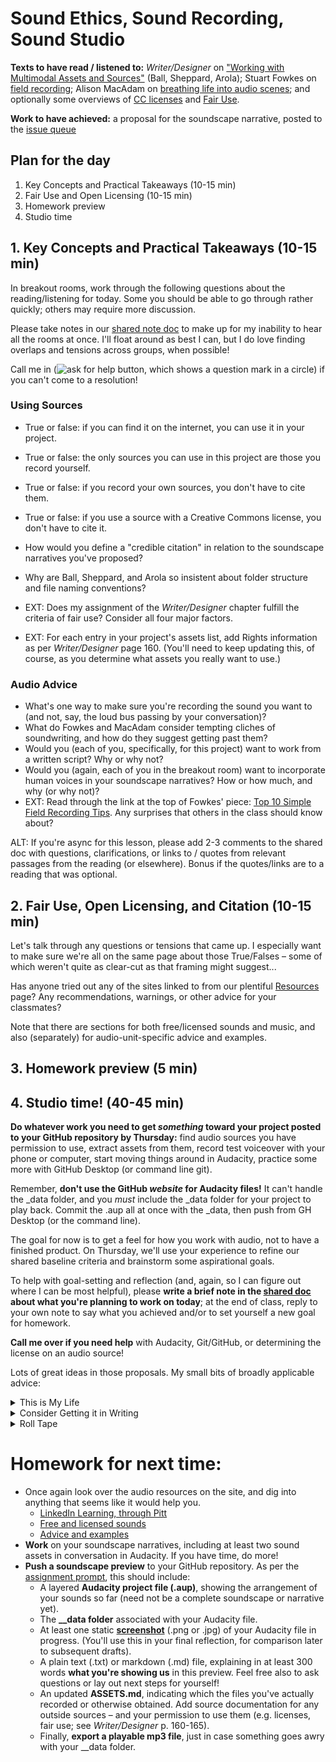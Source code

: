 
# Sound Ethics, Sound Recording, Sound Studio

**Texts to have read / listened to:** _Writer/Designer_ on ["Working with Multimodal Assets and Sources"](https://canvas.pitt.edu/courses/78948/files?preview=4624363) (Ball, Sheppard, Arola); Stuart Fowkes on [field recording](https://citiesandmemory.com/2014/08/top-5-things-need-make-great-field-recording/); Alison MacAdam on [breathing life into audio scenes](https://training.npr.org/audio/six-npr-stories-that-breathe-life-into-neighborhood-scenes); and optionally some overviews of [CC licenses](https://wiki.creativecommons.org/wiki/Howitworks_Comic1) and [Fair Use](https://fairuse.stanford.edu/overview/fair-use).

**Work to have achieved:** a proposal for the soundscape narrative, posted to the [issue queue]({{site.github.issues_url}}/3)

## Plan for the day

1. Key Concepts and Practical Takeaways (10-15 min)
2. Fair Use and Open Licensing (10-15 min)
3. Homework preview
4. Studio time

## 1. Key Concepts and Practical Takeaways (10-15 min)

In breakout rooms, work through the following questions about the reading/listening for today. Some you should be able to go through rather quickly; others may require more discussion.

<div class="alert alert-success">Please take notes in our <a href="http://bit.ly/cdm2021spring-notes#heading=h.nc73rbjbywg8">shared note doc</a> to make up for my inability to hear all the rooms at once. I'll float around as best I can, but I do love finding overlaps and tensions across groups, when possible!</div>

Call me in (<img src="https://assets.zoom.us/images/en-us/desktop/generic/in-meeting/ask-for-help-icon.png" alt="ask for help button, which shows a question mark in a circle" class="d-inline-block" />) if you can't come to a resolution!

### Using Sources

* True or false: if you can find it on the internet, you can use it in your project.
* True or false: the only sources you can use in this project are those you record yourself.
* True or false: if you record your own sources, you don't have to cite them.
* True or false: if you use a source with a Creative Commons license, you don't have to cite it.
* How would you define a "credible citation" in relation to the soundscape narratives you've proposed?
* Why are Ball, Sheppard, and Arola so insistent about folder structure and file naming conventions?
* EXT: Does my assignment of the _Writer/Designer_ chapter fulfill the criteria of fair use? Consider all four major factors.

* EXT: For each entry in your project's assets list, add Rights information as per _Writer/Designer_ page 160. (You'll need to keep updating this, of course, as you determine what assets you really want to use.)

### Audio Advice

* What's one way to make sure you're recording the sound you want to (and not, say, the loud bus passing by your conversation)?
* What do Fowkes and MacAdam consider tempting cliches of soundwriting, and how do they suggest getting past them?  <!-- birds chirping, cars rolling by (which also sounds like water), kids at a playground. Get past with strong voiceover writing; contextualizing structure; specific instances of a theme. -->
* Would you (each of you, specifically, for this project) want to work from a written script? Why or why not?
* Would you (again, each of you in the breakout room) want to incorporate human voices in your soundscape narratives? How or how much, and why (or why not)?
* EXT: Read through the link at the top of Fowkes' piece: [Top 10 Simple Field Recording Tips](https://citiesandmemory.com/2014/03/ten-top-simple-field-recording-tips/). Any surprises that others in the class should know about?

<div class="alert alert-warning">
ALT: If you're async for this lesson, please add 2-3 comments to the shared doc with questions, clarifications, or links to / quotes from relevant passages from the reading (or elsewhere). Bonus if the quotes/links are to a reading that was optional.
</div>


## 2. Fair Use, Open Licensing, and Citation (10-15 min)

Let's talk through any questions or tensions that came up. I especially want to make sure we're all on the same page about those True/Falses – some of which weren't quite as clear-cut as that framing might suggest...

Has anyone tried out any of the sites linked to from our plentiful <a href="{{site.github_url}}/resources">Resources</a> page? Any recommendations, warnings, or other advice for your classmates?

Note that there are sections for both free/licensed sounds and music, and also (separately) for audio-unit-specific advice and examples.

## 3. Homework preview (5 min)

## 4. Studio time! (40-45 min)

<strong>Do whatever work you need to get <em>something</em> toward your project posted to your GitHub repository by Thursday:</strong> find audio sources you have permission to use, extract assets from them, record test voiceover with your phone or computer, start moving things around in Audacity, practice some more with GitHub Desktop (or command line git).

<div class="alert alert-warning">
Remember, <strong>don't use the GitHub <em>website</em> for Audacity files!</strong> It can't handle the _data folder, and you <em>must</em> include the _data folder for your project to play back. Commit the .aup all at once with the _data, then push from GH Desktop (or the command line).
</div>

The goal for now is to get a feel for how you work with audio, not to have a finished product. On Thursday, we'll use your experience to refine our shared baseline criteria and brainstorm some aspirational goals.

<div class="alert alert-success">
To help with goal-setting and reflection (and, again, so I can figure out where I can be most helpful), please <strong>write a brief note in the <a href="http://bit.ly/cdm2021spring-notes#heading=h.5pk0ri1za69t">shared doc</a> about what you're planning to work on today</strong>; at the end of class, reply to your own note to say what you achieved and/or to set yourself a new goal for homework.
</div>

**Call me over if you need help** with Audacity, Git/GitHub, or determining the license on an audio source!

Lots of great ideas in those proposals. My small bits of broadly applicable advice:

<details><summary>This is My Life</summary>
  If you're doing a day-in-the-life or commute, the challenge is to make at least some of your sounds different from everyone else's: parts of a particular soundscape, not a generic one. Voiceover, even the little mutterings of a solitary person to themselves, may help; your choice of a soundtrack overlay might, as well.
</details>

<details><summary>Consider Getting it in Writing</summary>
  One benefit to drafting a project in prose is that your script doubles as a transcript – which improves both accessibility and discoverability. (One downside is that it's sometimes easier to <em>do</em> or <em>say</em> than it is to <em>write</em>.) Still: something to keep in the back of your mind.
</details>

<details><summary>Roll Tape</summary>
  If you're proposing something where you're not sure what you'll find, consider a journalistic approach: record more than you think you'll need; narrate what you're doing as you're doing it; then add a post-hoc voiceover that makes sense of (tells the story of) what you ultimately found.
</details>



# Homework for next time:
<ul>
<li>Once again look over the audio resources on the site, and dig into anything that seems like it would help you.<ul><li><a href="{{site.github_url}}/resources#services-at-pitt">LinkedIn Learning, through Pitt</a></li>
  <li><a href="{{site.github_url}}/resources#free-and-licensed-images-sounds-and-other-assets">Free and licensed sounds</a></li>
  <li><a href="{{site.github_url}}/#resources#advice-and-examples">Advice and examples</a></li></ul>
</li>
<li><strong>Work</strong> on your soundscape narratives, including at least two sound assets in conversation in Audacity. If you have time, do more!</li>
<li><strong>Push a soundscape preview</strong> to your GitHub repository. As per the <a href="{{site.github.owner_url}}/soundscape{{site.course.slugterm}}">assignment prompt</a>, this should include:
  <ul>
  <li> A layered <strong>Audacity project file (.aup)</strong>, showing the arrangement of your sounds so far (need not be a complete soundscape or narrative yet).</li>
  <li>The <strong>_<span class="hidden">_</span>data folder</strong> associated with your Audacity file.</li>
  <li> At least one static <strong><a href="https://www.take-a-screenshot.org/">screenshot</a></strong> (.png or .jpg) of your Audacity file in progress. (You'll use this in your final reflection, for comparison later to subsequent drafts).</li>
  <li> A plain text (.txt) or markdown (.md) file, explaining in at least 300 words <strong>what you're showing us</strong> in this preview. Feel free also to ask questions or lay out next steps for yourself!</li>
  <li> An updated <strong>ASSETS.md</strong>, indicating which the files you've actually recorded or otherwise obtained. Add source documentation for any outside sources – and your permission to use them (e.g. licenses, fair use; see <em>Writer/Designer</em> p. 160-165).</li>
  <li>Finally, <strong>export a playable mp3 file</strong>, just in case something goes awry with your _<span class="hidden">_</span>data folder.</li>
  </ul>
</li>
</ul>
